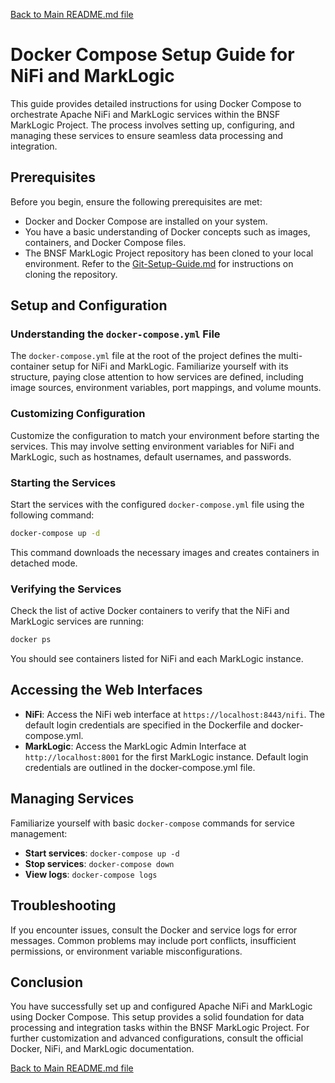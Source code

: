 [Back to Main README.md file](../../README.md)

# Docker Compose Setup Guide for NiFi and MarkLogic

This guide provides detailed instructions for using Docker Compose to orchestrate Apache NiFi and MarkLogic services within the BNSF MarkLogic Project. The process involves setting up, configuring, and managing these services to ensure seamless data processing and integration.

## Prerequisites

Before you begin, ensure the following prerequisites are met:

- Docker and Docker Compose are installed on your system.
- You have a basic understanding of Docker concepts such as images, containers, and Docker Compose files.
- The BNSF MarkLogic Project repository has been cloned to your local environment. Refer to the [Git-Setup-Guide.md](Git-Setup-Guide.md) for instructions on cloning the repository.

## Setup and Configuration

### Understanding the `docker-compose.yml` File

The `docker-compose.yml` file at the root of the project defines the multi-container setup for NiFi and MarkLogic. Familiarize yourself with its structure, paying close attention to how services are defined, including image sources, environment variables, port mappings, and volume mounts.

### Customizing Configuration

Customize the configuration to match your environment before starting the services. This may involve setting environment variables for NiFi and MarkLogic, such as hostnames, default usernames, and passwords.

### Starting the Services

Start the services with the configured `docker-compose.yml` file using the following command:

```bash
docker-compose up -d
```

This command downloads the necessary images and creates containers in detached mode.

### Verifying the Services

Check the list of active Docker containers to verify that the NiFi and MarkLogic services are running:

```bash
docker ps
```

You should see containers listed for NiFi and each MarkLogic instance.

## Accessing the Web Interfaces

- **NiFi**: Access the NiFi web interface at `https://localhost:8443/nifi`. The default login credentials are specified in the Dockerfile and docker-compose.yml.
- **MarkLogic**: Access the MarkLogic Admin Interface at `http://localhost:8001` for the first MarkLogic instance. Default login credentials are outlined in the docker-compose.yml file.

## Managing Services

Familiarize yourself with basic `docker-compose` commands for service management:

- **Start services**: `docker-compose up -d`
- **Stop services**: `docker-compose down`
- **View logs**: `docker-compose logs`

## Troubleshooting

If you encounter issues, consult the Docker and service logs for error messages. Common problems may include port conflicts, insufficient permissions, or environment variable misconfigurations.

## Conclusion

You have successfully set up and configured Apache NiFi and MarkLogic using Docker Compose. This setup provides a solid foundation for data processing and integration tasks within the BNSF MarkLogic Project. For further customization and advanced configurations, consult the official Docker, NiFi, and MarkLogic documentation.

[Back to Main README.md file](../../README.md)
